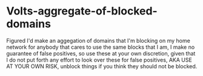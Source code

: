 # Volts-aggregate-of-blocked-domains
Figured I'd make an aggegation of domains that I'm blocking on my home network for anybody that cares to use the same blocks that I am, I make no guarantee of false positives, so use these at your own discretion, given that I do not put forth any effort to look over these for false positives, AKA USE AT YOUR OWN RISK, unblock things if you think they should not be blocked.
